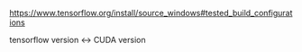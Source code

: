 https://www.tensorflow.org/install/source_windows#tested_build_configurations

tensorflow version <-> CUDA version
